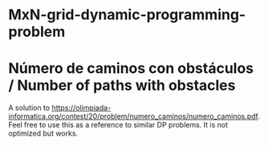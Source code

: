 # MxN-grid-dynamic-programming-problem
# Número de caminos con obstáculos / Number of paths with obstacles
A solution to https://olimpiada-informatica.org/contest/20/problem/numero_caminos/numero_caminos.pdf.
Feel free to use this as a reference to similar DP problems.
It is not optimized but works.
